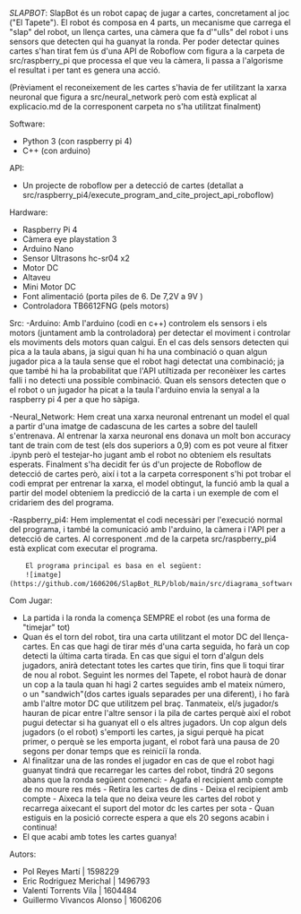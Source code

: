 *SLAPBOT*:
SlapBot és un robot capaç de jugar a cartes, concretament al joc ("El Tapete"). El robot és composa en 4 parts, un mecanisme que carrega el "slap" del robot, un llença cartes, una càmera que fa d'"ulls" del robot i uns sensors que detecten qui ha guanyat la ronda.
Per poder detectar quines cartes s'han tirat fem ús d'una API de Roboflow com figura a la carpeta de src/raspberry_pi que processa el que veu la càmera, li passa a l'algorisme el resultat i per tant es genera una acció.

(Prèviament el reconeixement de les cartes s'havia de fer utilitzant la xarxa neuronal que figura a src/neural_network però com està explicat al explicacio.md de la corresponent carpeta no s'ha utilitzat finalment)

Software:
- Python 3 (con raspberry pi 4)
- C++ (con arduino)

API:
- Un projecte de roboflow per a detecció de cartes (detallat a src/raspberry_pi4/execute_program_and_cite_project_api_roboflow)

Hardware:
- Raspberry Pi 4
- Càmera eye playstation 3
- Arduino Nano
- Sensor Ultrasons hc-sr04 x2
- Motor DC 
- Altaveu
- Mini Motor DC
- Font alimentació (porta piles de 6. De 7,2V a 9V )
- Controladora TB6612FNG (pels motors)

Src:
-Arduino:
        Amb l'arduino (codi en c++) controlem els sensors i els motors (juntament amb la controladora) per detectar el moviment i controlar els moviments dels motors quan calgui.
        En el cas dels sensors detecten qui pica a la taula abans, ja sigui quan hi ha una combinació o quan algun jugador pica a la taula sense que el robot hagi detectat una combinació; ja que també hi ha la probabilitat que l'API utiltizada per reconèixer les cartes falli i no detecti una possible combinació. Quan els sensors detecten que o el robot o un jugador ha picat a la taula l'arduino envia la senyal a la raspberry pi 4 per a que ho sàpiga.

-Neural_Network:
        Hem creat una xarxa neuronal entrenant un model el qual a partir d'una imatge de cadascuna de les cartes a sobre del taulell s'entrenava. Al entrenar la xarxa neuronal ens donava un molt bon accuracy tant de train com de test (els dos superiors a 0,9) com es pot veure al fitxer .ipynb però el testejar-ho jugant amb el robot no obteniem els resultats esperats. Finalment s'ha decidit fer ús d'un projecte de Roboflow de detecció de cartes però, així i tot a la carpeta corresponent s'hi pot trobar el codi emprat per entrenar la xarxa, el model obtingut, la funció amb la qual a partir del model obteniem la predicció de la carta i un exemple de com el cridariem des del programa.

-Raspberry_pi4:
        Hem implementat el codi necessàri per l'execució normal del programa, i també la comunicació amb l'arduino, la càmera i l'API per a detecció de cartes. Al corresponent .md de la carpeta src/raspberry_pi4 està explicat com executar el programa.
        
        El programa principal es basa en el següent:
        ![imatge](https://github.com/1606206/SlapBot_RLP/blob/main/src/diagrama_software.png)




Com Jugar:
- La partida i la ronda la comença SEMPRE el robot (es una forma de "timejar" tot)
- Quan és el torn del robot, tira una carta utilitzant el motor DC del llença-cartes. En cas que hagi de tirar més d'una carta seguida, ho farà un cop detecti la última carta tirada. En cas que sigui el torn d'algun dels jugadors, anirà detectant totes les cartes que tirin, fins que li toqui tirar de nou al robot. Seguint les normes del Tapete, el robot haurà de donar un cop a la taula quan hi hagi 2 cartes seguides amb el mateix número, o un "sandwich"(dos cartes iguals separades per una diferent), i ho farà amb l'altre motor DC que utilitzem pel braç. Tanmateix, el/s jugador/s hauran de picar entre l'altre sensor i la pila de cartes perquè així el robot pugui detectar si ha guanyat ell o els altres jugadors. Un cop algun dels jugadors (o el robot) s'emporti les cartes, ja sigui perquè ha picat primer, o perquè se les emporta jugant, el robot farà una pausa de 20 segons per donar temps que es reiniciï la ronda.
- Al finalitzar una de las rondes el jugador en cas de que el robot hagi guanyat tindrá que recarregar les cartes del robot, tindrá 20 segons abans que la ronda següent comenci:
        - Agafa el recipient amb compte de no moure res més
        - Retira les cartes de dins
        - Deixa el recipient amb compte
        - Aixeca la tela que no deixa veure les cartes del robot y recarrega aixecant el suport del motor dc les cartes per sota
        - Quan estiguis en la posició correcte espera a que els 20 segons acabin i continua!
- El que acabi amb totes les cartes guanya!


Autors:
- Pol Reyes Martí  | 1598229
- Eric Rodriguez Merichal | 1496793
- Valentí Torrents Vila | 1604484
- Guillermo Vivancos Alonso | 1606206


